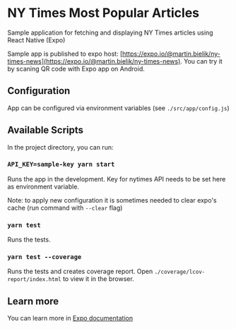 # NY Times Most Popular Articles

Sample application for fetching and displaying NY Times articles using React Native (Expo)

Sample app is published to expo host: [https://expo.io/@martin.bielik/ny-times-news](https://expo.io/@martin.bielik/ny-times-news).
You can try it by scaning QR code with Expo app on Android.


## Configuration

App can be configured via environment variables (see `./src/app/config.js`)

## Available Scripts

In the project directory, you can run:

### `API_KEY=sample-key yarn start`

Runs the app in the development.
Key for nytimes API needs to be set here as environment variable.

Note: to apply new configuration it is sometimes needed to clear expo's cache (run command with `--clear` flag)

### `yarn test`

Runs the tests.

### `yarn test --coverage`

Runs the tests and creates coverage report.
Open `./coverage/lcov-report/index.html` to view it in the browser.

## Learn more

You can learn more in [Expo documentation](https://docs.expo.io/versions/v33.0.0/workflow/up-and-running/)
